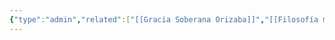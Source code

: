 ```yaml
---
{"type":"admin","related":["[[Gracia Soberana Orizaba]]","[[Filosofía ministerial de Gracia Soberana Orizaba]]","[[07 Convicciones para la dirección de la Iglesia]]"],"tags":["Ministerial/Principios"],"dg-publish":true,"permalink":"/convicciones-centrales/ministerial/fortalecimiento-de-matrimonios-y-familias/","dgPassFrontmatter":true}
---
```


